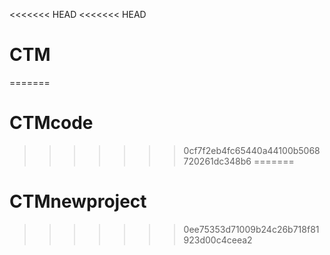 <<<<<<< HEAD
<<<<<<< HEAD
# CTM
=======
# CTMcode
>>>>>>> 0cf7f2eb4fc65440a44100b5068720261dc348b6
=======
# CTMnewproject
>>>>>>> 0ee75353d71009b24c26b718f81923d00c4ceea2
